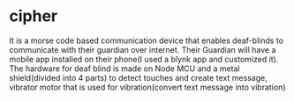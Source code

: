 # cipher
It is a morse code based communication device that enables deaf-blinds to communicate with their guardian over internet. Their Guardian will have a mobile app installed on their phone(I used a blynk app and customized it). The hardware for deaf blind is made on Node MCU and a metal shield(divided into 4 parts) to detect touches and create text message, vibrator motor that is used for vibration(convert text message into vibration)

